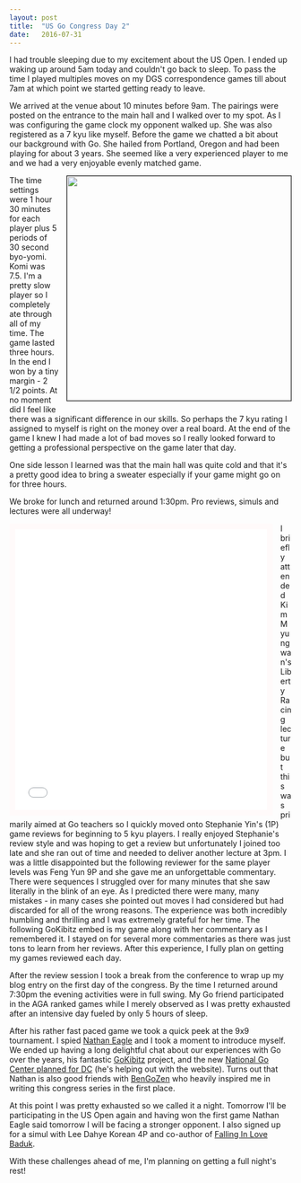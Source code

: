 ```yaml
---
layout: post
title:  "US Go Congress Day 2"
date:   2016-07-31
---
```


I had trouble sleeping due to my excitement about the US Open. I ended
up waking up around 5am today and couldn't go back to sleep. To pass the
time I played multiples moves on my DGS correspondence games till
about 7am at which point we started getting ready to leave.

We arrived at the venue about 10 minutes before 9am. The pairings
were posted on the entrance to the main hall and I walked over to my
spot. As I was configuring the game clock my opponent walked up. She
was also registered as a 7 kyu like myself. Before the game we chatted
a bit about our background with Go. She hailed from Portland, Oregon
and had been playing for about 3 years. She seemed like a very
experienced player to me and we had a very enjoyable evenly matched
game.

<image width="400" style="float: right; margin-left: 1em;
margin-bottom: 1em; border: 1px solid;"
src="http://swannodette.github.io/baduk/assets/images/usgc_day2.jpg"></image>

The time settings were 1 hour 30 minutes for each player plus 5
periods of 30 second byo-yomi. Komi was 7.5. I'm a pretty slow player
so I completely ate through all of my time. The game lasted three
hours. In the end I won by a tiny margin - 2 1/2 points. At no moment
did I feel like there was a significant difference in our skills. So
perhaps the 7 kyu rating I assigned to myself is right on the money
over a real board.  At the end of the game I knew I had made a lot of
bad moves so I really looked forward to getting a professional
perspective on the game later that day. 

One side lesson I learned was that the main hall was quite cold and
that it's a pretty good idea to bring a sweater especially if your
game might go on for three hours.

We broke for lunch and returned around 1:30pm. Pro reviews, simuls and
lectures were all underway!

<iframe id="gokibitz-EyWdwDPdW" src="//gokibitz.com/kifu/EyWdwDPdW"
style="width: 450px; min-height: 500px; display: block; border: 10px
solid snow; float: left; margin-right: 1em;"></iframe> <script
src="//gokibitz.com/embed/EyWdwDPdW"></script>

I briefly attended Kim Myungwan's Liberty Racing lecture but this was
primarily aimed at Go teachers so I quickly moved onto Stephanie Yin's
(1P) game reviews for beginning to 5 kyu players. I
really enjoyed Stephanie's review style and was hoping to get a review but
unfortunately I joined too late and she ran out of time and needed to
deliver another lecture at 3pm. I was a little disappointed but the
following reviewer for the same player levels was Feng Yun 9P and she
gave me an unforgettable commentary. There were sequences I struggled
over for many minutes that she saw literally in the blink of an
eye. As I predicted there were many, many mistakes - in many cases she
pointed out moves I had considered but had discarded for all of the
wrong reasons. The experience was both incredibly humbling and
thrilling and I was extremely grateful for her time. The following
GoKibitz embed is my game along with her commentary as I remembered
it. I stayed on for several more commentaries as there was just tons to
learn from her reviews. After this experience, I fully plan on getting
my games reviewed each day.

After the review session I took a break from the conference to wrap up my
blog entry on the first day of the congress. By the time I returned
around 7:30pm the evening activities were in full swing. My Go friend
participated in the AGA ranked games while I merely observed as I was
pretty exhausted after an intensive day fueled by only 5 hours of
sleep.

After his rather fast paced game we took a quick peek at the 9x9
tournament. I spied [Nathan Eagle](https://twitter.com/neagle/) and I
took a moment to introduce myself. We ended up having a long delightful
chat about our experiences with Go over the years, his fantastic
[GoKibitz](http://gokibitz.com) project, and the new
[National Go Center planned for DC](http://nationalgocenter.org) (he's
helping out with the website). Turns out that Nathan is also good
friends with [BenGoZen](http://bengozen.com) who heavily inspired me
in writing this congress series in the first place.

At this point I was pretty exhausted so we called it a night. Tomorrow
I'll be participating in the US Open again and having won the first
game Nathan Eagle said tomorrow I will be facing a stronger opponent. I
also signed up for a simul with Lee Dahye Korean 4P and co-author of
[Falling In Love Baduk](http://senseis.xmp.net/?FallingInLoveWithBaduk). 

With these challenges ahead of me, I'm planning on getting a full
night's rest!

